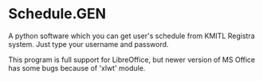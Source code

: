 Schedule.GEN
============

A python software which you can get user's schedule from KMITL Registra system. Just type your username and password.

This program is full support for LibreOffice, but newer version of MS Office has some bugs because of 'xlwt' module.